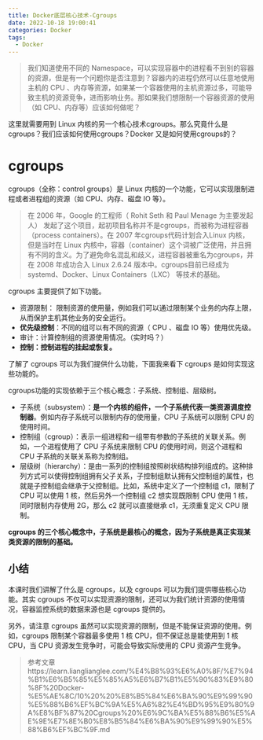 ```yaml
---
title: Docker底层核心技术-Cgroups
date: 2022-10-18 19:00:41
categories: Docker
tags:
  - Docker
---
```


>  我们知道使用不同的 Namespace，可以实现容器中的进程看不到别的容器的资源，但是有一个问题你是否注意到？容器内的进程仍然可以任意地使用主机的 CPU 、内存等资源，如果某一个容器使用的主机资源过多，可能导致主机的资源竞争，进而影响业务。那如果我们想限制一个容器资源的使用（如 CPU、内存等）应该如何做呢？

这里就需要用到 Linux 内核的另一个核心技术cgroups。那么究竟什么是cgroups？我们应该如何使用cgroups？Docker 又是如何使用cgroups的？



# cgroups

cgroups（全称：control groups）是 Linux 内核的一个功能，它可以实现限制进程或者进程组的资源（如 CPU、内存、磁盘 IO 等）。

> 在 2006 年，Google 的工程师（ Rohit Seth 和 Paul Menage 为主要发起人） 发起了这个项目，起初项目名称并不是cgroups，而被称为进程容器（process containers）。在 2007 年cgroups代码计划合入Linux 内核，但是当时在 Linux 内核中，容器（container）这个词被广泛使用，并且拥有不同的含义。为了避免命名混乱和歧义，进程容器被重名为cgroups，并在 2008 年成功合入 Linux 2.6.24 版本中。cgroups目前已经成为 systemd、Docker、Linux Containers（LXC） 等技术的基础。



cgroups 主要提供了如下功能。

+ 资源限制： 限制资源的使用量，例如我们可以通过限制某个业务的内存上限，从而保护主机其他业务的安全运行。
+ **优先级控制**：不同的组可以有不同的资源（ CPU 、磁盘 IO 等）使用优先级。
+ 审计：计算控制组的资源使用情况。（实时吗？）
+ **控制：控制进程的挂起或恢复。**

了解了 cgroups 可以为我们提供什么功能，下面我来看下 cgroups 是如何实现这些功能的。

cgroups功能的实现依赖于三个核心概念：子系统、控制组、层级树。

+ 子系统（subsystem）：**是一个内核的组件，一个子系统代表一类资源调度控制器**。例如内存子系统可以限制内存的使用量，CPU 子系统可以限制 CPU 的使用时间。
+ 控制组（cgroup）：表示一组进程和一组带有参数的子系统的关联关系。例如，一个进程使用了 CPU 子系统来限制 CPU 的使用时间，则这个进程和 CPU 子系统的关联关系称为控制组。
+ 层级树（hierarchy）：是由一系列的控制组按照树状结构排列组成的。这种排列方式可以使得控制组拥有父子关系，子控制组默认拥有父控制组的属性，也就是子控制组会继承于父控制组。比如，系统中定义了一个控制组 c1，限制了 CPU 可以使用 1 核，然后另外一个控制组 c2 想实现既限制 CPU 使用 1 核，同时限制内存使用 2G，那么 c2 就可以直接继承 c1，无须重复定义 CPU 限制。

**cgroups 的三个核心概念中，子系统是最核心的概念，因为子系统是真正实现某类资源的限制的基础。**



## 小结
本课时我们讲解了什么是 cgroups，以及 cgroups 可以为我们提供哪些核心功能。其实 cgroups 不仅可以实现资源的限制，还可以为我们统计资源的使用情况，容器监控系统的数据来源也是 cgroups 提供的。

另外，请注意 cgroups 虽然可以实现资源的限制，但是不能保证资源的使用。例如，cgroups 限制某个容器最多使用 1 核 CPU，但不保证总是能使用到 1 核 CPU，当 CPU 资源发生竞争时，可能会导致实际使用的 CPU 资源产生竞争。



> 参考文章https://learn.lianglianglee.com/%E4%B8%93%E6%A0%8F/%E7%94%B1%E6%B5%85%E5%85%A5%E6%B7%B1%E5%90%83%E9%80%8F%20Docker-%E5%AE%8C/10%20%20%E8%B5%84%E6%BA%90%E9%99%90%E5%88%B6%EF%BC%9A%E5%A6%82%E4%BD%95%E9%80%9A%E8%BF%87%20Cgroups%20%E6%9C%BA%E5%88%B6%E5%AE%9E%E7%8E%B0%E8%B5%84%E6%BA%90%E9%99%90%E5%88%B6%EF%BC%9F.md